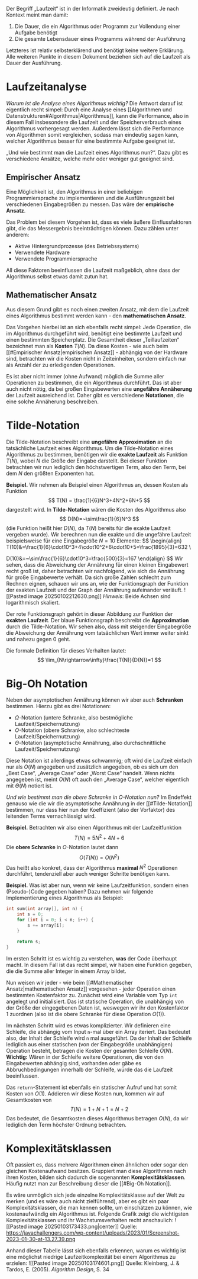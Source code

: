 Der Begriff „Laufzeit“ ist in der Informatik zweideutig definiert. Je nach Kontext meint man damit:
1) Die Dauer, die ein Algorithmus oder Programm zur Vollendung einer Aufgabe benötigt 
2) Die gesamte Lebensdauer eines Programms während der Ausführung

Letzteres ist relativ selbsterklärend und benötigt keine weitere Erklärung. Alle weiteren Punkte in diesem Dokument beziehen sich auf die Laufzeit als Dauer der Ausführung.
# Laufzeitanalyse
*Warum ist die Analyse eines Algorithmus wichtig?* Die Antwort darauf ist eigentlich recht simpel: Durch eine Analyse eines [[Algorithmen und Datenstrukturen#Algorithmus|Algorithmus]], kann die Performance, also in diesem Fall insbesondere die Laufzeit und der Speicherverbrauch eines Algorithmus vorhergesagt werden. Außerdem lässt sich die Performance von Algorithmen somit vergleichen, sodass man eindeutig sagen kann, welcher Algorithmus besser für eine bestimmte Aufgabe geeignet ist.

„Und wie bestimmt man die Laufzeit eines Algorithmus nun?“. Dazu gibt es verschiedene Ansätze, welche mehr oder weniger gut geeignet sind. 
## Empirischer Ansatz
Eine Möglichkeit ist, den Algorithmus in einer beliebigen Programmiersprache zu implementieren und die Ausführungszeit bei verschiedenen Eingabegrößen zu messen. Das wäre der **empirische Ansatz**.

Das Problem bei diesem Vorgehen ist, dass es viele äußere Einflussfaktoren gibt, die das Messergebnis beeinträchtigen können. Dazu zählen unter anderem:
- Aktive Hintergrundprozesse (des Betriebssystems)
- Verwendete Hardware
- Verwendete Programmiersprache

All diese Faktoren beeinflussen die Laufzeit maßgeblich, ohne dass der Algorithmus selbst etwas damit zutun hat.
## Mathematischer Ansatz
Aus diesem Grund gibt es noch einen zweiten Ansatz, mit dem die Laufzeit eines Algorithmus bestimmt werden kann - den **mathematischen Ansatz**.

Das Vorgehen hierbei ist an sich ebenfalls recht simpel: Jede Operation, die im Algorithmus durchgeführt wird, benötigt eine bestimmte Laufzeit und einen bestimmten Speicherplatz. Die Gesamtheit dieser „Teillaufzeiten“ bezeichnet man als **Kosten** $T(N)$. Da diese Kosten - wie auch beim [[#Empirischer Ansatz|empirischen Ansatz]] - abhängig von der Hardware sind, betrachten wir die Kosten nicht in Zeiteinheiten, sondern einfach nur als Anzahl der zu erledigenden Operationen.

Es ist aber nicht immer (ohne Aufwand) möglich die Summe aller Operationen zu bestimmen, die ein Algorithmus durchführt. Das ist aber auch nicht nötig, da bei großen Eingabewerten eine **ungefähre Annäherung** der Laufzeit ausreichend ist. Daher gibt es verschiedene **Notationen**, die eine solche Annäherung beschreiben.
# Tilde-Notation
Die Tilde-Notation beschreibt eine **ungefähre Approximation** an die tatsächliche Laufzeit eines Algorithmus. Um die Tilde-Notation eines Algorithmus zu bestimmen, benötigen wir die **exakte Laufzeit** als Funktion $T(N)$, wobei $N$ die Größe der Eingabe darstellt. Bei dieser Funktion betrachten wir nun lediglich den höchstwertigen Term, also den Term, bei dem $N$ den größten Exponenten hat.

**Beispiel.** Wir nehmen als Beispiel einen Algorithmus an, dessen Kosten als Funktion
$$
T(N) = \frac{1}{6}N^3+4N^2+6N+5
$$
dargestellt wird. In **Tilde-Notation** wären die Kosten des Algorithmus also
$$
D(N)=~\sim\frac{1}{6}N^3
$$
(die Funktion heißt hier $D(N)$, da $T(N)$ bereits für die exakte Laufzeit vergeben wurde). Wir berechnen nun die exakte und die ungefähre Laufzeit beispielsweise für eine Eingabegröße $N=10$ Elemente:
$$
\begin{align}
T(10)&=\frac{1}{6}\cdot10^3+4\cdot10^2+6\cdot10+5=\frac{1895}{3}=632 \\

D(10)&=~\sim\frac{1}{6}\cdot10^3=\frac{500}{3}=167
\end{align}
$$
Wir sehen, dass die Abweichung der Annährung für einen kleinen Eingabewert recht groß ist, daher betrachten wir nachfolgend, wie sich die Annährung für große Eingabewerte verhält. Da sich große Zahlen schlecht zum Rechnen eignen, schauen wir uns an, wie der Funktionsgraph der Funktion der exakten Laufzeit und der Graph der Annährung aufeinander verläuft.
![[Pasted image 20250102212630.png]]
*Hinweis*: Beide Achsen sind logarithmisch skaliert.

Der rote Funktionsgraph gehört in dieser Abbildung zur Funktion der **exakten Laufzeit**. Der blaue Funktionsgraph beschreibt die **Approximation** durch die Tilde-Notation. Wir sehen also, dass mit steigender Eingabegröße die Abweichung der Annährung vom tatsächlichen Wert immer weiter sinkt und nahezu gegen $0$ geht.

Die formale Definition für dieses Verhalten lautet:
$$
\lim_{N\rightarrow\infty}\frac{T(N)}{D(N)}=1
$$

# Big-Oh Notation
Neben der asymptotischen Annährung können wir aber auch **Schranken** bestimmen. Hierzu gibt es drei Notationen:
- $\Omega$-Notation (untere Schranke, also bestmögliche Laufzeit/Speichernutzung)
- $O$-Notation (obere Schranke, also schlechteste Laufzeit/Speichernutzung)
- $\Theta$-Notation (asymptotische Annährung, also durchschnittliche Laufzeit/Speichernutzung)

Diese Notation ist allerdings etwas schwammig; oft wird die Laufzeit einfach nur als $O(N)$ angegeben und zusätzlich angegeben, ob es sich um den „Best Case“, „Average Case“ oder „Worst Case“ handelt. Wenn nichts angegeben ist, meint $O(N)$ oft auch den „Average Case“, welcher eigentlich mit $\Theta(N$) notiert ist.

*Und wie bestimmt man die obere Schranke in $O$-Notation nun?* Im Endeffekt genauso wie die wir die asymptotische Annährung in der [[#Tilde-Notation]] bestimmen, nur dass hier nun der Koeffizient (also der Vorfaktor) des leitenden Terms vernachlässigt wird.

**Beispiel.** Betrachten wir also einen Algorithmus mit der Laufzeitfunktion
$$
T(N)=5N^2+4N+6
$$
Die **obere Schranke** in $O$-Notation lautet dann
$$
O(T(N))=O(N^2)
$$
Das heißt also konkret, dass der Algorithmus **maximal** $N^2$ Operationen durchführt, tendenziell aber auch weniger Schritte benötigen kann.

**Beispiel.** Was ist aber nun, wenn wir keine Laufzeitfunktion, sondern einen (Pseudo-)Code gegeben haben? Dazu nehmen wir folgende Implementierung eines Algorithmus als Beispiel:
```c
int sum(int array[], int n) {
	int s = 0;
	for (int i = 0; i < n; i++) {
		s += array[i];
	}

	return s;
}
```
Im ersten Schritt ist es wichtig zu verstehen, **was** der Code überhaupt macht. In diesem Fall ist das recht simpel, wir haben eine Funktion gegeben, die die Summe aller Integer in einem Array bildet.

Nun weisen wir jeder - wie beim [[#Mathematischer Ansatz|mathematischen Ansatz]] vorgesehen - jeder Operation einen bestimmten Kostenfaktor zu. Zunächst wird eine Variable vom Typ `int` angelegt und initialisiert. Das ist statische Operation, die unabhängig von der Größe der eingegebenen Daten ist, weswegen wir ihr den Kostenfaktor $1$ zuordnen (also ist die obere Schranke für diese Operation $O(1)$).

Im nächsten Schritt wird es etwas komplizierter. Wir definieren eine Schleife, die abhängig vom Input `n`-mal über ein Array iteriert. Das bedeutet also, der Inhalt der Schleife wird `n` mal ausgeführt. Da der Inhalt der Schleife lediglich aus einer statischen (von der Eingabegröße unabhängigen) Operation besteht, betragen die Kosten der gesamten Schleife $O(N)$. **Wichtig:** Wären in der Schleife weitere Operationen, die von den Eingabewerten abhängig sind, vorhanden oder gäbe es Abbruchbedingungen innerhalb der Schleife, würde das die Laufzeit beeinflussen.

Das `return`-Statement ist ebenfalls ein statischer Aufruf und hat somit Kosten von $O(1)$. Addieren wir diese Kosten nun, kommen wir auf Gesamtkosten von
$$
T(N)=1+N+1=N+2
$$
Das bedeutet, die Gesamtkosten dieses Algorithmus betragen $O(N)$, da wir lediglich den Term höchster Ordnung betrachten.
# Komplexitätsklassen
Oft passiert es, dass mehrere Algorithmen einen ähnlichen oder sogar den gleichen Kostenaufwand besitzen. Gruppiert man diese Algorithmen nach ihren Kosten, bilden sich dadurch die sogenannten **Komplexitätsklassen**. Häufig nutzt man zur Beschreibung dieser die [[#Big-Oh Notation]].

Es wäre unmöglich sich jede einzelne Komplexitätsklasse auf der Welt zu merken (und es wäre auch nicht zielführend), aber es gibt ein paar Komplexitätsklassen, die man kennen sollte, um einschätzen zu können, wie kostenaufwändig ein Algorithmus ist. Folgende Grafik zeigt die wichtigsten Komplexitätsklassen und ihr Wachstumsverhalten recht anschaulich:
![[Pasted image 20250103173433.png|center]]
Quelle: https://javachallengers.com/wp-content/uploads/2023/01/Screenshot-2023-01-30-at-13.27.39.png

Anhand dieser Tabelle lässt sich ebenfalls erkennen, warum es wichtig ist eine möglichst niedrige Laufzeitkomplexität bei einem Algorithmus zu erzielen:
![[Pasted image 20250103174601.png]]
Quelle: Kleinberg, J. & Tardos, E. (2005). *Algorithm Design*, S. 34